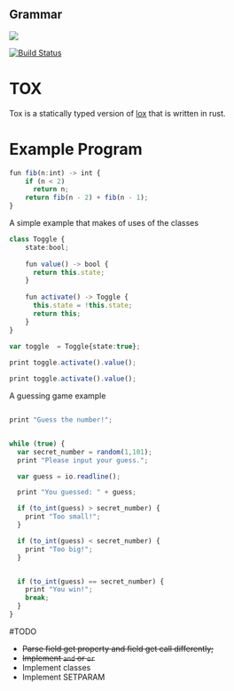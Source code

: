 ## Grammar
[![](https://tokei.rs/b1/github/lapz/lexer)](https://github.com/lapz/tox)

[![Build Status](https://travis-ci.org/Lapz/lexer.svg?branch=master)](https://travis-ci.org/Lapz/tox)
# TOX

Tox is a statically typed version of [lox](http://www.craftinginterpreters.com) that is written in rust.

# Example Program

```ts 
fun fib(n:int) -> int {
    if (n < 2) 
      return n;
    return fib(n - 2) + fib(n - 1);
}
```

A simple example that makes of uses of the classes

```ts
class Toggle {
    state:bool;
  
    fun value() -> bool {
      return this.state;
    }
  
    fun activate() -> Toggle {
      this.state = !this.state;
      return this;
    }
}
  
var toggle  = Toggle{state:true};

print toggle.activate().value();

print toggle.activate().value();
```

A guessing game example 

```ts

print "Guess the number!";


while (true) {
  var secret_number = random(1,101);
  print "Please input your guess.";

  var guess = io.readline();

  print "You guessed: " + guess;

  if (to_int(guess) > secret_number) {
    print "Too small!";
  }

  if (to_int(guess) < secret_number) {
    print "Too big!";
  }


  if (to_int(guess) == secret_number) {
    print "You win!";
    break;
  }
}

```

#TODO

* ~~Parse field get property and field get call differently;~~
* ~~Implement `and` or `or`~~
* Implement classes
* Implement SETPARAM

